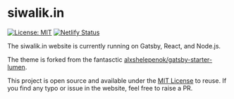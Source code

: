 # siwalik.in

[![License: MIT](https://img.shields.io/badge/License-MIT-blue.svg)](https://opensource.org/licenses/MIT) [![Netlify Status](https://api.netlify.com/api/v1/badges/0a054866-6057-42d8-a5c7-c839432bda94/deploy-status)](https://app.netlify.com/sites/siwalik/deploys)

The siwalik.in website is currently running on Gatsby, React, and Node.js.

The theme is forked from the fantasctic [alxshelepenok/gatsby-starter-lumen](http://github.com/alxshelepenok/gatsby-starter-lumen).

This project is open source and available under the [MIT License](LICENSE) to reuse. If you find any typo or issue in the website, feel free to raise a PR.
